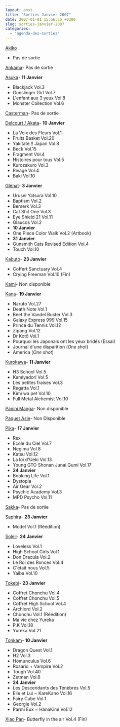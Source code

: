 ```yaml
---
layout: post
title: "Sorties Janvier 2007"
date: 2007-01-01 15:56:55 +0200
slug: sorties-janvier-2007
categories:
  - "agenda-des-sorties"
---
```


[Akiko](http://www.editions-akiko.com/)

- Pas de sortie
 
[Ankama](http://www.ankama-editions.com)- Pas de sortie
 
[Asuka](http://www.asuka.fr/)- **11 Janvier**
- Blackjack Vol.3
- Gunslinger Girl Vol.7
- L'enfant aux 3 yeux Vol.8
- Monster Collection Vol.6
 
[Casterman](http://www.casterman.com)- Pas de sortie
 
[Delcourt / Akata](http://www.akata.fr)- **10 Janvier**
- La Voix des Fleurs Vol.1
- Fruits Basket Vol.20
- Yakitate !! Japan Vol.8
- Beck Vol.15
- Fragment Vol.4
- Histoires pour tous Vol.5
- Kurozakuro Vol.3
- Rivage Vol.4
- Baki Vol.10
 
[Glénat](http://www.glenatmanga.com)- **3 Janvier**
- Urusei Yatsura Vol.10
- Baptism Vol.2
- Berserk Vol.3
- Cat Shit One Vol.3
- Eye Shield 21 Vol.11
- Glaucos Vol.2
- **10 Janvier**
- One Piece Color Walk Vol.2 (Artbook)
- **31 Janvier**
- Gunsmith Cats Revised Edition Vol.4
- Touch Vol.10
 
[Kabuto](http://www.editions-kabuto.com/)- **23 Janvier**
- Coffert Sanctuary Vol.4
- Crying Freeman Vol.10 (Fin)
 
[Kami](http://www.mangakami.com/)- Non disponible
 
[Kana](http://www.mangakana.com)- **19 Janvier**
- Naruto Vol.27
- Death Note Vol.1
- Beet the Vandel Buster Vol.3
- Galaxy Express 999 Vol.15
- Prince du Tennis Vol.12
- Zipang Vol.12
- Dr Kotô Vol.1
- Pourquoi les Japonais ont les yeux bridés (Essai)
- Journal d'une disparition (_One shot_)
- America (_One shot_)
 
[Kurokawa](http://www.kurokawa.fr/)- **11 Janvier**
- H3 School Vol.5
- Kamiyadori Vol.5
- Les petites fraises Vol.3
- Regatta Vol.1
- Kimi wa pet Vol.10
- Full Metal Alchemist Vol.10
 
[Panini Manga](http://www.paninicomicsfrance.com/)- Non disponible
 
[Paquet Asie](http://www.paquet.li/asie/)- Non Disponible
 
[Pika](http://www.pika.fr/)- **17 Janvier**
- Rex
- Ecole du Ciel Vol.7
- Negima Vol.8
- Katsu Vol.12
- La loi d'Ueki Vol.13
- Young GTO Shonan Junai Gumi Vol.17
- **24 Janvier**
- Booking Life Vol.1
- Dystopia
- Air Gear Vol.2
- Psychic Academy Vol.3
- MPD Psycho Vol.11
 
[Sakka](http://www.sakka.info/)- Pas de sortie
 
[Saphira](http://www.editions-saphira.com/)- **23 Janvier**
- Model Vol.1 (Réédition)
 
[Soleil](http://www.soleilprod.com/)- **24 Janvier**
- Loveless Vol.1
- High School Girls Vol.1
- Don Dracula Vol.2
- Le Roi des Ronces Vol.4
- C'était nous Vol.5
- Yaiba Vol.10
 
[Tokebi](http://www.editions-tokebi.com/)- **23 Janvier**
- Coffret Chonchu Vol.4
- Coffret Chonchu Vol.5
- Coffret High School Vol.4
- Archlord Vol.2
- Chonchu Vol.1 (Réédition)
- Ma vie chez Yureka
- P.K Vol.18
- Yureka Vol.21
 
[Tonkam](http://www.editions-tonkam.fr/)- **10 Janvier**
- Dragon Quest Vol.1
- H2 Vol.3
- Homunculus Vol.6
- Rosario + Vampire Vol.2
- Tough Vol.40
- Zetman Vol.6
- **24 Janvier**
- Les Descendants des Ténèbres Vol.5
- Elle et Lui ~ KareKano Vol.16
- Fairy Cube Vol.1
- Georgie Vol.2
- Parmi Eux ~ HanaKimi Vol.12
 
[Xiao Pan](http://www.xiaopan.com/)- Butterfly in the air Vol.4 (Fin)